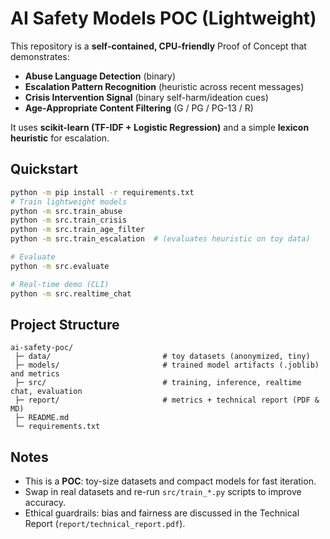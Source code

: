 
# AI Safety Models POC (Lightweight)

This repository is a **self-contained, CPU-friendly** Proof of Concept that demonstrates:

- **Abuse Language Detection** (binary)
- **Escalation Pattern Recognition** (heuristic across recent messages)
- **Crisis Intervention Signal** (binary self-harm/ideation cues)
- **Age-Appropriate Content Filtering** (G / PG / PG-13 / R)

It uses **scikit-learn (TF-IDF + Logistic Regression)** and a simple **lexicon heuristic** for escalation.

## Quickstart

```bash
python -m pip install -r requirements.txt
# Train lightweight models
python -m src.train_abuse
python -m src.train_crisis
python -m src.train_age_filter
python -m src.train_escalation  # (evaluates heuristic on toy data)

# Evaluate
python -m src.evaluate

# Real-time demo (CLI)
python -m src.realtime_chat
```

## Project Structure

```
ai-safety-poc/
 ├─ data/                         # toy datasets (anonymized, tiny)
 ├─ models/                       # trained model artifacts (.joblib) and metrics
 ├─ src/                          # training, inference, realtime chat, evaluation
 ├─ report/                       # metrics + technical report (PDF & MD)
 ├─ README.md
 └─ requirements.txt
```

## Notes

- This is a **POC**: toy-size datasets and compact models for fast iteration.
- Swap in real datasets and re-run `src/train_*.py` scripts to improve accuracy.
- Ethical guardrails: bias and fairness are discussed in the Technical Report (`report/technical_report.pdf`).


